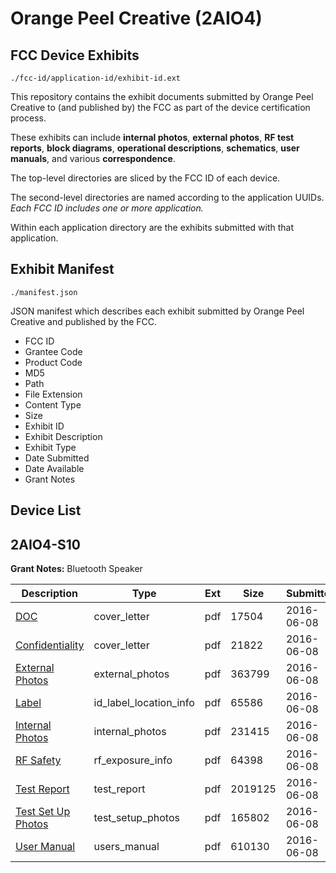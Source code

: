 # Orange Peel Creative (2AIO4)
## FCC Device Exhibits

```
./fcc-id/application-id/exhibit-id.ext
```

This repository contains the exhibit documents submitted by Orange Peel Creative to (and published by) the FCC as part of the device certification process.

These exhibits can include **internal photos**, **external photos**, **RF test reports**, **block diagrams**, **operational descriptions**, **schematics**, **user manuals**, and various **correspondence**.

The top-level directories are sliced by the FCC ID of each device.

The second-level directories are named according to the application UUIDs. *Each FCC ID includes one or more application.*

Within each application directory are the exhibits submitted with that application. 

## Exhibit Manifest

```
./manifest.json
```

JSON manifest which describes each exhibit submitted by Orange Peel Creative and published by the FCC.

- FCC ID
- Grantee Code
- Product Code
- MD5
- Path
- File Extension
- Content Type
- Size
- Exhibit ID
- Exhibit Description
- Exhibit Type
- Date Submitted
- Date Available
- Grant Notes

## Device List
## 2AIO4-S10
**Grant Notes:** Bluetooth Speaker

| Description | Type | Ext | Size | Submitted | Available |
| ----------- | ---- | --- | ---- | --------- | --------- |
| [DOC](2AIO4-S10/fddff9755762122b392847d5db5d07f0/3022073.pdf) | cover_letter | pdf | 17504 | 2016-06-08 | 2016-06-12 |
| [Confidentiality](2AIO4-S10/fddff9755762122b392847d5db5d07f0/3022074.pdf) | cover_letter | pdf | 21822 | 2016-06-08 | 2016-06-12 |
| [External Photos](2AIO4-S10/fddff9755762122b392847d5db5d07f0/3022075.pdf) | external_photos | pdf | 363799 | 2016-06-08 | 2016-06-12 |
| [Label](2AIO4-S10/fddff9755762122b392847d5db5d07f0/3022077.pdf) | id_label_location_info | pdf | 65586 | 2016-06-08 | 2016-06-12 |
| [Internal Photos](2AIO4-S10/fddff9755762122b392847d5db5d07f0/3022076.pdf) | internal_photos | pdf | 231415 | 2016-06-08 | 2016-06-12 |
| [RF Safety](2AIO4-S10/fddff9755762122b392847d5db5d07f0/3022082.pdf) | rf_exposure_info | pdf | 64398 | 2016-06-08 | 2016-06-12 |
| [Test Report](2AIO4-S10/fddff9755762122b392847d5db5d07f0/3022081.pdf) | test_report | pdf | 2019125 | 2016-06-08 | 2016-06-12 |
| [Test Set Up Photos](2AIO4-S10/fddff9755762122b392847d5db5d07f0/3022080.pdf) | test_setup_photos | pdf | 165802 | 2016-06-08 | 2016-06-12 |
| [User Manual](2AIO4-S10/fddff9755762122b392847d5db5d07f0/3022083.pdf) | users_manual | pdf | 610130 | 2016-06-08 | 2016-06-12 |
